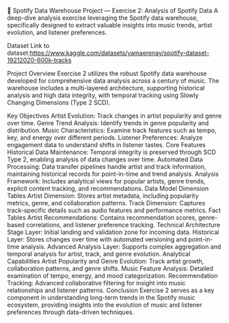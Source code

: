 🎵 Spotify Data Warehouse Project — Exercise 2: Analysis of Spotify Data
A deep-dive analysis exercise leveraging the Spotify data warehouse, specifically designed to extract valuable insights into music trends, artist evolution, and listener preferences.

Dataset
Link to dataset:https://www.kaggle.com/datasets/yamaerenay/spotify-dataset-19212020-600k-tracks

Project Overview
Exercise 2 utilizes the robust Spotify data warehouse developed for comprehensive data analysis across a century of music. The warehouse includes a multi-layered architecture, supporting historical analysis and high data integrity, with temporal tracking using Slowly Changing Dimensions (Type 2 SCD).

Key Objectives
Artist Evolution: Track changes in artist popularity and genre over time.
Genre Trend Analysis: Identify trends in genre popularity and distribution.
Music Characteristics: Examine track features such as tempo, key, and energy over different periods.
Listener Preferences: Analyze engagement data to understand shifts in listener tastes.
Core Features
Historical Data Maintenance: Temporal integrity is preserved through SCD Type 2, enabling analysis of data changes over time.
Automated Data Processing: Data transfer pipelines handle artist and track information, maintaining historical records for point-in-time and trend analysis.
Analysis Framework: Includes analytical views for popular artists, genre trends, explicit content tracking, and recommendations.
Data Model
Dimension Tables
Artist Dimension: Stores artist metadata, including popularity metrics, genre, and collaboration patterns.
Track Dimension: Captures track-specific details such as audio features and performance metrics.
Fact Tables
Artist Recommendations: Contains recommendation scores, genre-based correlations, and listener preference tracking.
Technical Architecture
Stage Layer: Initial landing and validation zone for incoming data.
Historical Layer: Stores changes over time with automated versioning and point-in-time analysis.
Advanced Analysis Layer: Supports complex aggregation and temporal analysis for artist, track, and genre evolution.
Analytical Capabilities
Artist Popularity and Genre Evolution: Track artist growth, collaboration patterns, and genre shifts.
Music Feature Analysis: Detailed examination of tempo, energy, and mood categorization.
Recommendation Tracking: Advanced collaborative filtering for insight into music relationships and listener patterns.
Conclusion
Exercise 2 serves as a key component in understanding long-term trends in the Spotify music ecosystem, providing insights into the evolution of music and listener preferences through data-driven techniques.
